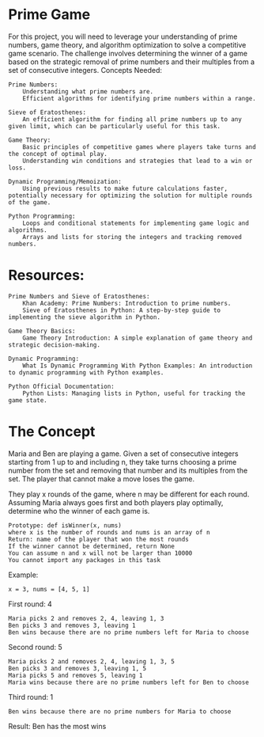 Prime Game
===========

For this project, you will need to leverage your understanding of prime numbers, game theory, and algorithm optimization to solve a competitive game scenario. The challenge involves determining the winner of a game based on the strategic removal of prime numbers and their multiples from a set of consecutive integers.
Concepts Needed:

    Prime Numbers:
        Understanding what prime numbers are.
        Efficient algorithms for identifying prime numbers within a range.

    Sieve of Eratosthenes:
        An efficient algorithm for finding all prime numbers up to any given limit, which can be particularly useful for this task.

    Game Theory:
        Basic principles of competitive games where players take turns and the concept of optimal play.
        Understanding win conditions and strategies that lead to a win or loss.

    Dynamic Programming/Memoization:
        Using previous results to make future calculations faster, potentially necessary for optimizing the solution for multiple rounds of the game.

    Python Programming:
        Loops and conditional statements for implementing game logic and algorithms.
        Arrays and lists for storing the integers and tracking removed numbers.


Resources:
===========

    Prime Numbers and Sieve of Eratosthenes:
        Khan Academy: Prime Numbers: Introduction to prime numbers.
        Sieve of Eratosthenes in Python: A step-by-step guide to implementing the sieve algorithm in Python.

    Game Theory Basics:
        Game Theory Introduction: A simple explanation of game theory and strategic decision-making.

    Dynamic Programming:
        What Is Dynamic Programming With Python Examples: An introduction to dynamic programming with Python examples.

    Python Official Documentation:
        Python Lists: Managing lists in Python, useful for tracking the game state.


The Concept
===========

Maria and Ben are playing a game. Given a set of consecutive integers starting from 1 up to and including n, they take turns choosing a prime number from the set and removing that number and its multiples from the set. The player that cannot make a move loses the game.

They play x rounds of the game, where n may be different for each round. Assuming Maria always goes first and both players play optimally, determine who the winner of each game is.

    Prototype: def isWinner(x, nums)
    where x is the number of rounds and nums is an array of n
    Return: name of the player that won the most rounds
    If the winner cannot be determined, return None
    You can assume n and x will not be larger than 10000
    You cannot import any packages in this task

Example:

    x = 3, nums = [4, 5, 1]

First round: 4

    Maria picks 2 and removes 2, 4, leaving 1, 3
    Ben picks 3 and removes 3, leaving 1
    Ben wins because there are no prime numbers left for Maria to choose

Second round: 5

    Maria picks 2 and removes 2, 4, leaving 1, 3, 5
    Ben picks 3 and removes 3, leaving 1, 5
    Maria picks 5 and removes 5, leaving 1
    Maria wins because there are no prime numbers left for Ben to choose

Third round: 1

    Ben wins because there are no prime numbers for Maria to choose

Result: Ben has the most wins
